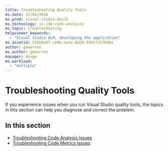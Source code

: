 ```yaml
---
title: Troubleshooting Quality Tools
ms.date: 11/04/2016
ms.prod: visual-studio-dev15
ms.technology: vs-ide-code-analysis
ms.topic: troubleshooting
helpviewer_keywords:
  - "Visual Studio ALM, developing the application"
ms.assetid: 535b9e67-ce9e-4a3e-8d28-9365f257036e
author: gewarren
ms.author: gewarren
manager: douge
ms.workload:
  - "multiple"
---
```

# Troubleshooting Quality Tools

If you experience issues when you run Visual Studio quality tools, the topics in this section can help you diagnose and correct the problem.

## In this section

- [Troubleshooting Code Analysis Issues](../code-quality/troubleshooting-code-analysis-issues.md)
- [Troubleshooting Code Metrics Issues](../code-quality/troubleshooting-code-metrics-issues.md)